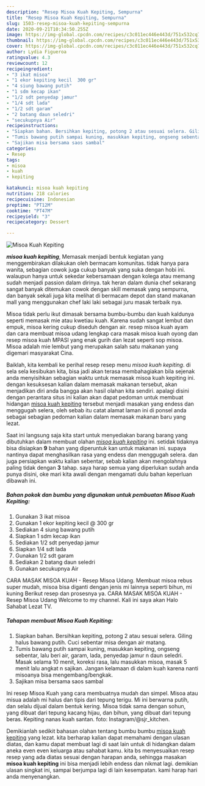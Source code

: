 ```yaml
---
description: "Resep Misoa Kuah Kepiting, Sempurna"
title: "Resep Misoa Kuah Kepiting, Sempurna"
slug: 1503-resep-misoa-kuah-kepiting-sempurna
date: 2020-09-21T10:34:50.255Z
image: https://img-global.cpcdn.com/recipes/c3c011ec446e443d/751x532cq70/misoa-kuah-kepiting-foto-resep-utama.jpg
thumbnail: https://img-global.cpcdn.com/recipes/c3c011ec446e443d/751x532cq70/misoa-kuah-kepiting-foto-resep-utama.jpg
cover: https://img-global.cpcdn.com/recipes/c3c011ec446e443d/751x532cq70/misoa-kuah-kepiting-foto-resep-utama.jpg
author: Lydia Figueroa
ratingvalue: 4.3
reviewcount: 12
recipeingredient:
- "3 ikat misoa"
- "1 ekor kepiting kecil  300 gr"
- "4 siung bawang putih"
- "1 sdm kecap ikan"
- "1/2 sdt penyedap jamur"
- "1/4 sdt lada"
- "1/2 sdt garam"
- "2 batang daun seledri"
- "secukupnya Air"
recipeinstructions:
- "Siapkan bahan. Bersihkan kepiting, potong 2 atau sesuai selera. Giling halus bawang putih. Cuci sebentar misa dengan air matang."
- "Tumis bawang putih sampai kuning, masukkan kepiting, ongseng sebentar, lalu beri air, garam, lada, penyedap jamur n daun seledri. Masak selama 10 menit, koreksi rasa, lalu masukkan misoa, masak 5 menit lalu angkat n sajikan. Jangan kelamaan di dalam kuah karena nanti misoanya bisa mengembang/bengkak."
- "Sajikan misa bersama saos sambal"
categories:
- Resep
tags:
- misoa
- kuah
- kepiting

katakunci: misoa kuah kepiting 
nutrition: 218 calories
recipecuisine: Indonesian
preptime: "PT12M"
cooktime: "PT47M"
recipeyield: "3"
recipecategory: Dessert

---
```



![Misoa Kuah Kepiting](https://img-global.cpcdn.com/recipes/c3c011ec446e443d/751x532cq70/misoa-kuah-kepiting-foto-resep-utama.jpg)

<b><i>misoa kuah kepiting</i></b>, Memasak menjadi bentuk kegiatan yang menggembirakan dilakukan oleh bermacam komunitas. tidak hanya para wanita, sebagian cowok juga cukup banyak yang suka dengan hobi ini. walaupun hanya untuk sekedar kebersamaan dengan kolega atau memang sudah menjadi passion dalam dirinya. tak heran dalam dunia chef sekarang sangat banyak ditemukan cowok dengan skill memasak yang sempurna, dan banyak sekali juga kita melihat di bermacam depot dan stand makanan mall yang menggunakan chef laki laki sebagai juru masak terbaik nya.

Misoa tidak perlu ikut dimasak bersama bumbu-bumbu dan kuah kaldunya seperti memasak mie atau kwetiau kuah. Karena sudah sangat lembut dan empuk, misoa kering cukup diseduh dengan air. resep misoa kuah ayam dan cara membuat misoa udang lengkap cara masak misoa kuah oyong dan resep misoa kuah MPASI yang enak gurih dan lezat seperti sop misoa. Misoa adalah mie lembut yang merupakan salah satu makanan yang digemari masyarakat Cina.

Baiklah, kita kembali ke perihal resep resep menu <i>misoa kuah kepiting</i>. di sela sela kesibukan kita, bisa jadi akan terasa membahagiakan bila sejenak anda menyisihkan sebagian waktu untuk memasak misoa kuah kepiting ini. dengan kesuksesan kalian dalam memasak makanan tersebut, akan menjadikan diri anda bangga akan hasil olahan kita sendiri. apalagi disini dengan perantara situs ini kalian akan dapat pedoman untuk membuat hidangan <u>misoa kuah kepiting</u> tersebut menjadi masakan yang endess dan menggugah selera, oleh sebab itu catat alamat laman ini di ponsel anda sebagai sebagian pedoman kalian dalam memasak makanan baru yang lezat.


Saat ini langsung saja kita start untuk menyediakan barang barang yang dibutuhkan dalam membuat olahan <u><i>misoa kuah kepiting</i></u> ini. setidak tidaknya bisa disiapkan <b>9</b> bahan yang diperuntuk kan untuk makanan ini. supaya nantinya dapat menghasilkan rasa yang endess dan menggugah selera. dan juga persiapkan waktu kalian sebentar, sebab kalian akan mengolahnya paling tidak dengan <b>3</b> tahap. saya harap semua yang diperlukan sudah anda punya disini, oke mari kita awali dengan mengamati dulu bahan keperluan dibawah ini.

<!--inarticleads1-->

##### Bahan pokok dan bumbu yang digunakan untuk pembuatan Misoa Kuah Kepiting:

1. Gunakan 3 ikat misoa
1. Gunakan 1 ekor kepiting kecil @ 300 gr
1. Sediakan 4 siung bawang putih
1. Siapkan 1 sdm kecap ikan
1. Sediakan 1/2 sdt penyedap jamur
1. Siapkan 1/4 sdt lada
1. Gunakan 1/2 sdt garam
1. Sediakan 2 batang daun seledri
1. Gunakan secukupnya Air


CARA MASAK MISOA KUAH - Resep Misoa Udang. Membuat misoa rebus super mudah, misoa bisa diganti dengan jenis mi lainnya seperti bihun, mi kuning Berikut resep dan prosesnya ya. CARA MASAK MISOA KUAH - Resep Misoa Udang Welcome to my channel. Kali ini saya akan Halo Sahabat Lezat TV. 

<!--inarticleads2-->

##### Tahapan membuat Misoa Kuah Kepiting:

1. Siapkan bahan. Bersihkan kepiting, potong 2 atau sesuai selera. Giling halus bawang putih. Cuci sebentar misa dengan air matang.
1. Tumis bawang putih sampai kuning, masukkan kepiting, ongseng sebentar, lalu beri air, garam, lada, penyedap jamur n daun seledri. Masak selama 10 menit, koreksi rasa, lalu masukkan misoa, masak 5 menit lalu angkat n sajikan. Jangan kelamaan di dalam kuah karena nanti misoanya bisa mengembang/bengkak.
1. Sajikan misa bersama saos sambal


Ini resep Misoa Kuah yang cara membuatnya mudah dan simpel. Misoa atau misua adalah mi halus dan tipis dari tepung terigu. Mi ini berwarna putih, dan selalu dijual dalam bentuk kering. Misoa tidak sama dengan sohun, yang dibuat dari tepung kacang hijau, dan bihun, yang dibuat dari tepung beras. Kepiting nanas kuah santan. foto: Instagram/@sjr_kitchen. 

Demikianlah sedikit bahasan olahan tentang bumbu bumbu <u>misoa kuah kepiting</u> yang lezat. kita berharap kalian dapat memahami dengan ulasan diatas, dan kamu dapat membuat lagi di saat lain untuk di hidangkan dalam aneka even even keluarga atau sahabat kamu. kita bs menyesuaikan resep resep yang ada diatas sesuai dengan harapan anda, sehingga masakan <b>misoa kuah kepiting</b> ini bisa menjadi lebih endess dan nikmat lagi. demikian ulasan singkat ini, sampai berjumpa lagi di lain kesempatan. kami harap hari anda menyenangkan.
